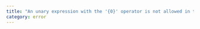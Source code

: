 ```yaml
---
title: "An unary expression with the '{0}' operator is not allowed in the left-hand side of an exponentiation expression. Consider enclosing the expression in parentheses."
category: error
---
```

